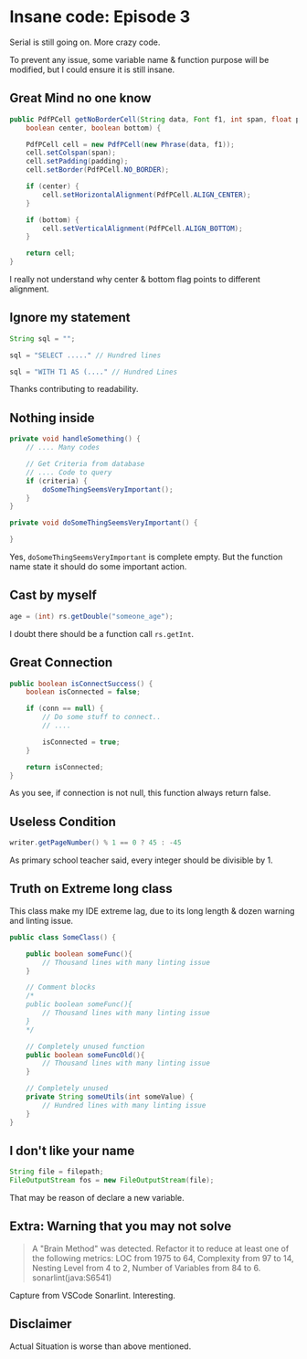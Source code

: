 # Insane code: Episode 3

Serial is still going on. More crazy code.

To prevent any issue, some variable name & function purpose will be modified, but I could ensure it is still insane.

## Great Mind no one know

```java
public PdfPCell getNoBorderCell(String data, Font f1, int span, float padding, 
    boolean center, boolean bottom) {

    PdfPCell cell = new PdfPCell(new Phrase(data, f1));
    cell.setColspan(span);
    cell.setPadding(padding);
    cell.setBorder(PdfPCell.NO_BORDER);

    if (center) {
        cell.setHorizontalAlignment(PdfPCell.ALIGN_CENTER);
    }

    if (bottom) {
        cell.setVerticalAlignment(PdfPCell.ALIGN_BOTTOM);
    }

    return cell;
}
```

I really not understand why center & bottom flag points to different alignment.

## Ignore my statement

```java
String sql = "";

sql = "SELECT ....." // Hundred lines

sql = "WITH T1 AS (...." // Hundred Lines
```

Thanks contributing to readability.

## Nothing inside

```java
private void handleSomething() {
    // .... Many codes

    // Get Criteria from database
    // .... Code to query
    if (criteria) {
        doSomeThingSeemsVeryImportant();
    }
}

private void doSomeThingSeemsVeryImportant() {

}
```

Yes, `doSomeThingSeemsVeryImportant` is complete empty. But the function name state it should do some important action.

## Cast by myself

```java
age = (int) rs.getDouble("someone_age");
```

I doubt there should be a function call `rs.getInt`.

## Great Connection

```java
public boolean isConnectSuccess() {
    boolean isConnected = false;

    if (conn == null) {
        // Do some stuff to connect..
        // ....

        isConnected = true;
    }

    return isConnected;
}
```

As you see, if connection is not null, this function always return false.

## Useless Condition

```java
writer.getPageNumber() % 1 == 0 ? 45 : -45
```

As primary school teacher said, every integer should be divisible by 1.

## Truth on Extreme long class

This class make my IDE extreme lag, due to its long length & dozen warning and linting issue.

```java
public class SomeClass() {

    public boolean someFunc(){
        // Thousand lines with many linting issue
    }

    // Comment blocks
    /*
    public boolean someFunc(){
        // Thousand lines with many linting issue
    }
    */

    // Completely unused function
    public boolean someFuncOld(){
        // Thousand lines with many linting issue
    }

    // Completely unused
    private String someUtils(int someValue) {
        // Hundred lines with many linting issue
    }
}
```

## I don't like your name

```java
String file = filepath;
FileOutputStream fos = new FileOutputStream(file);
```

That may be reason of declare a new variable.

## Extra: Warning that you may not solve

> A "Brain Method" was detected. Refactor it to reduce at least one of the following metrics: LOC from 1975 to 64, Complexity from 97 to 14, Nesting Level from 4 to 2, Number of Variables from 84 to 6. sonarlint(java:S6541)

Capture from VSCode Sonarlint. Interesting.

## Disclaimer

Actual Situation is worse than above mentioned.

